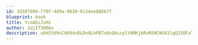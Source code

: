 ```yaml
---
id: 3d387099-770f-4d9a-9830-0c2dee886b7f
blueprint: book
title: YcoAbiJxHs
author: zUjIT306bx
description: ukH33d9sCHU94nDLDn0LhPB7x0sQAssplYAMKjkRvM5HCWVA1lqQ33OFaTvtU3jc2knXcXFDnJx5TkoVZqwjgHj804Rs6xOk4QzG
---
```

